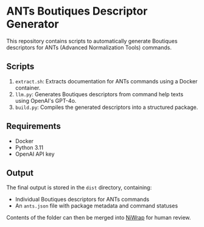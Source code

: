 # ANTs Boutiques Descriptor Generator

This repository contains scripts to automatically generate Boutiques descriptors for ANTs (Advanced Normalization Tools) commands.

## Scripts

1. `extract.sh`: Extracts documentation for ANTs commands using a Docker container.
2. `llm.py`: Generates Boutiques descriptors from command help texts using OpenAI's GPT-4o.
3. `build.py`: Compiles the generated descriptors into a structured package.

## Requirements

- Docker
- Python 3.11
- OpenAI API key

## Output

The final output is stored in the `dist` directory, containing:
- Individual Boutiques descriptors for ANTs commands
- An `ants.json` file with package metadata and command statuses

Contents of the folder can then be merged into [NiWrap](https://github.com/childmindresearch/niwrap) for human review.
